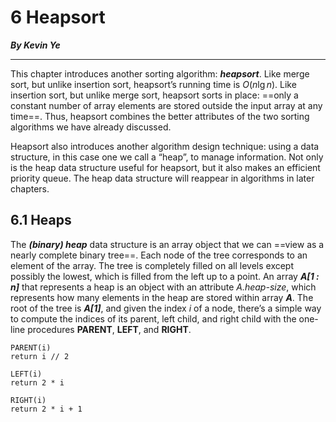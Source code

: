 # 6	Heapsort

***By Kevin Ye***

---

This chapter introduces another sorting algorithm: ***heapsort***. Like merge sort, but unlike insertion sort, heapsort’s running time is $O(n\lg n)$. Like insertion sort, but unlike merge sort, heapsort sorts in place: ==only a constant number of array elements are stored outside the input array at any time==. Thus, heapsort combines the better attributes of the two sorting algorithms we have already discussed.

Heapsort also introduces another algorithm design technique: using a data structure, in this case one we call a “heap”, to manage information. Not only is the heap data structure useful for heapsort, but it also makes an efficient priority queue. The heap data structure will reappear in algorithms in later chapters.





## 6.1	Heaps

The ***(binary) heap*** data structure is an array object that we can ==view as a nearly complete binary tree==. Each node of the tree corresponds to an element of the array. The tree is completely filled on all levels except possibly the lowest, which is filled from the left up to a point. An array ***A[1 : n]*** that represents a heap is an object with an attribute *A.heap-size*, which represents how many elements in the heap are stored within array ***A***. The root of the tree is ***A[1]***, and given the index *i* of a node, there’s a simple way to compute the indices of its parent, left child, and right child with the one-line procedures **PARENT**, **LEFT**, and **RIGHT**.

```pseudocode
PARENT(i)
return i // 2

LEFT(i)
return 2 * i

RIGHT(i)
return 2 * i + 1
```

